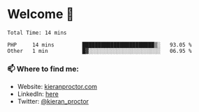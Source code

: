 # Welcome 🦘

<!--START_SECTION:waka-->

```text
Total Time: 14 mins

PHP     14 mins         ███████████████████████▒░   93.05 %
Other   1 min           █▓░░░░░░░░░░░░░░░░░░░░░░░   06.95 %
```

<!--END_SECTION:waka-->

### 📫 Where to find me:

-   Website: [kieranproctor.com](https://kieranproctor.com/)
-   LinkedIn: [here](https://www.linkedin.com/in/kieran-proctor-086b5a159/)
-   Twitter: [@kieran_proctor](https://twitter.com/kieran_proctor)
